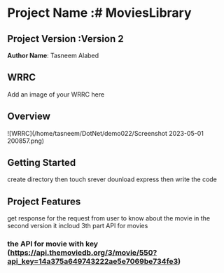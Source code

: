 
# Project Name :# MoviesLibrary 
## Project Version :Version 2

**Author Name**:  Tasneem Alabed 

## WRRC
Add an image of your WRRC here

## Overview

![WRRC](/home/tasneem/DotNet/demo022/Screenshot 2023-05-01 200857.png) 
## Getting Started
<!-- What are the steps that a user must take in order to build this app on their own machine and get it running? -->
create directory then touch srever dounload express then write the code 

## Project Features
<!-- What are the features included in you app -->
get response for the request from user to know about the movie 
in the second version it incloud 3th part API for movies 

### the API for movie with key (https://api.themoviedb.org/3/movie/550?api_key=14a375a649743222ae5e7069be734fe3)